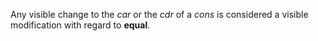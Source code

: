  



Any visible change to the *car* or the *cdr* of a *cons* is considered a visible modification with regard to **equal**. 



